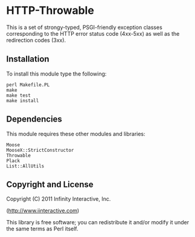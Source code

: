 # HTTP-Throwable

This is a set of strongy-typed, PSGI-friendly exception
classes corresponding to the HTTP error status code
(4xx-5xx) as well as the redirection codes (3xx).

## Installation

To install this module type the following:

    perl Makefile.PL
    make
    make test
    make install

## Dependencies

This module requires these other modules and libraries:

    Moose
    MooseX::StrictConstructor
    Throwable
    Plack
    List::AllUtils

## Copyright and License

Copyright (C) 2011 Infinity Interactive, Inc.

(http://www.iinteractive.com)

This library is free software; you can redistribute it and/or modify
it under the same terms as Perl itself.









